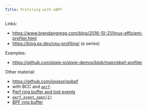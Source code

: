 ```yaml
---
Title: Profiling with eBPF
---
```


Links:
- https://www.brendangregg.com/blog/2016-10-21/linux-efficient-profiler.html
- https://blog.px.dev/cpu-profiling/ (a series)

Examples:
- https://github.com/pixie-io/pixie-demos/blob/main/ebpf-profiler

Other material:
- https://github.com/iovisor/gobpf
- with BCC and [`perf`](https://perf.wiki.kernel.org/index.php/Main_Page).
- [Perf ring buffer and lost events](http://blog.itaysk.com/2020/04/20/ebpf-lost-events)
- [`perf_event_open(2)`](https://man7.org/linux/man-pages/man2/perf_event_open.2.html)
- [BPF ring buffer](https://www.kernel.org/doc/html/latest/bpf/ringbuf.html)
